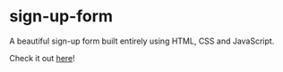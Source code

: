 # sign-up-form
A beautiful sign-up form built entirely using HTML, CSS and JavaScript. 

Check it out [here](https://baibhavjoshi.github.io/sign-up-form/)!
